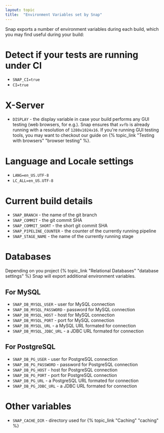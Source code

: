 ```yaml
---
layout: topic
title:  "Environment Variables set by Snap"
---
```


Snap exports a number of environment variables during each build, which you may find useful during your build:

# Detect if your tests are running under CI

* ``SNAP_CI=true``
* ``CI=true``

# X-Server

* ``DISPLAY`` - the display variable in case your build performs any GUI testing (web browsers, for e.g.). Snap ensures that `xvfb` is already running with a resolution of `1280x1024x16`. If you're running GUI testing tools, you may want to checkout our guide on {% topic_link "Testing with browsers" "browser testing" %}.

# Language and Locale settings

* ``LANG=en_US.UTF-8``
* ``LC_ALL=en_US.UTF-8``

# Current build details

* ``SNAP_BRANCH`` - the name of the git branch
* ``SNAP_COMMIT`` - the git commit SHA
* ``SNAP_COMMIT_SHORT`` - the short git commit SHA
* ``SNAP_PIPELINE_COUNTER`` - the counter of the currently running pipeline
* ``SNAP_STAGE_NAME`` - the name of the currently running stage

# Databases

Depending on you project {% topic_link "Relational Databases" "database settings" %}
Snap will export additional environment variables.

## For MySQL

* ``SNAP_DB_MYSQL_USER`` - user for MySQL connection
* ``SNAP_DB_MYSQL_PASSWORD`` - password for MySQL connection
* ``SNAP_DB_MYSQL_HOST`` - host for MySQL connection
* ``SNAP_DB_MYSQL_PORT`` - port for MySQL connection
* ``SNAP_DB_MYSQL_URL`` - a MySQL URL formated for connection
* ``SNAP_DB_MYSQL_JDBC_URL`` - a JDBC URL formated for connection

## For PostgreSQL

* ``SNAP_DB_PG_USER`` - user for PostgreSQL connection
* ``SNAP_DB_PG_PASSWORD`` - password for PostgreSQL connection
* ``SNAP_DB_PG_HOST`` - host for PostgreSQL connection
* ``SNAP_DB_PG_PORT`` - port for PostgreSQL connection
* ``SNAP_DB_PG_URL`` - a PostgreSQL URL formated for connection
* ``SNAP_DB_PG_JDBC_URL`` - a JDBC URL formated for connection

# Other variables

* ``SNAP_CACHE_DIR`` - directory used for {% topic_link "Caching" "caching" %}
